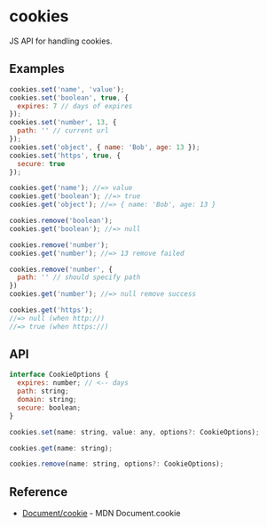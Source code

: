 cookies
=======
JS API for handling cookies.


## Examples
```js
cookies.set('name', 'value');
cookies.set('boolean', true, {
  expires: 7 // days of expires
});
cookies.set('number', 13, {
  path: '' // current url
});
cookies.set('object', { name: 'Bob', age: 13 });
cookies.set('https', true, {
  secure: true
});

cookies.get('name'); //=> value
cookies.get('boolean'); //=> true
cookies.get('object'); //=> { name: 'Bob', age: 13 }

cookies.remove('boolean');
cookies.get('boolean'); //=> null

cookies.remove('number');
cookies.get('number'); //=> 13 remove failed

cookies.remove('number', {
  path: '' // should specify path
})
cookies.get('number'); //=> null remove success

cookies.get('https');
//=> null (when http://)
//=> true (when https://)
```

## API
```js
interface CookieOptions {
  expires: number; // <-- days
  path: string;
  domain: string;
  secure: boolean;
}

cookies.set(name: string, value: any, options?: CookieOptions);

cookies.get(name: string);

cookies.remove(name: string, options?: CookieOptions);
```

## Reference
- [Document/cookie](https://developer.mozilla.org/en-US/docs/Web/API/Document/cookie) - MDN Document.cookie
